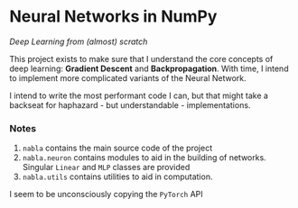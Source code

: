 #   **Neural Networks in NumPy**
_Deep Learning from (almost) scratch_

This project exists to make sure that I understand the core concepts of deep learning: **Gradient Descent** and **Backpropagation**. With time, I intend to implement more complicated variants of the Neural Network. 

I intend to write the most performant code I can, but that might take a backseat for haphazard - but understandable - implementations.


### **Notes**
1. `nabla` contains the main source code of the project
2. `nabla.neuron` contains modules to aid in the building of networks. Singular `Linear` and `MLP` classes are provided
3. `nabla.utils` contains utilities to aid in computation.

I seem to be unconsciously copying the `PyTorch` API  